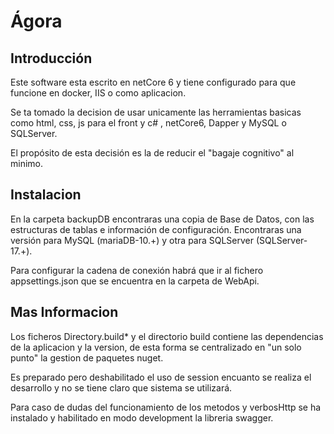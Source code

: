 # Ágora

## Introducción 

Este software esta escrito en netCore 6 y tiene configurado para que funcione en docker, IIS o como aplicacion.

Se ta tomado la decision de usar unicamente las herramientas basicas como html, css, js para el front y c# , netCore6, Dapper y MySQL o SQLServer.

El propósito de esta decisión es la de reducir el "bagaje cognitivo" al minimo.

## Instalacion

En la carpeta backupDB encontraras una copia de Base de Datos, con las estructuras de tablas e información de configuración.
Encontraras una versión para MySQL (mariaDB-10.+) y otra para SQLServer (SQLServer-17.+).

Para configurar la cadena de conexión habrá que ir al fichero appsettings.json que se encuentra en la carpeta de WebApi.

## Mas Informacion

Los ficheros Directory.build* y el directorio build contiene las dependencias de la aplicacion y la version, de esta forma se centralizado en "un solo punto" la gestion de paquetes nuget.

Es preparado pero deshabilitado el uso de session encuanto se realiza el desarrollo y no se tiene claro que sistema se utilizará.

Para caso de dudas del funcionamiento de los metodos y verbosHttp se ha instalado y habilitado en modo development la libreria swagger.


